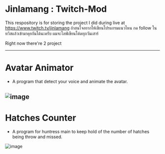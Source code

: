 # Jinlamang : Twitch-Mod
This respository is for storing the project I did during live at https://www.twitch.tv/jinlamang
ถ้าสนใจอยากให้เขียนโปรแกรมแนวไหน กด follow ในทวิสแล้วเข้ามาคุยกันได้นะครับ ผมจะไลฟ์เขียนโค้ดทุกวันเสาร์

Right now there're 2 project

---------------------------
# Avatar Animator
- A program that detect your voice and animate the avatar.

![image](https://user-images.githubusercontent.com/42549210/149851584-f5c7b49b-f2f7-4b82-9204-8721fd8ba9f4.png)
---------------------------


# Hatches Counter
- A program for huntress main to keep hold of the number of hatches being throw and missed.

![image](https://user-images.githubusercontent.com/42549210/149851611-4c01e383-0803-4658-8010-4ee10d614d5c.png)
